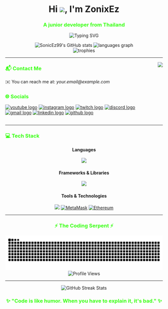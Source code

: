 <h1 align="center">Hi <img src="https://user-images.githubusercontent.com/18350557/176309783-0785949b-9127-417c-8b55-ab5a4333674e.gif"/>, I'm ZonixEz</h1>
<h3 align="center"><span style="color:#39FF14">A junior developer from Thailand</span></h3>

<div align="center">
  
  ![Typing SVG](https://readme-typing-svg.herokuapp.com?font=JetBrains+Mono&color=%2339FF14&size=30&center=true&vCenter=true&width=600&height=100&lines=Passionate+Developer;Web+%26+App+Creator;Blockchain+Enthusiast;Always+Learning)
  
</div>

<div align="center">
  <img src="https://github-readme-stats.vercel.app/api?username=SonicEz99&hide_title=false&hide_rank=false&show_icons=true&include_all_commits=true&count_private=true&disable_animations=false&theme=chartreuse-dark&locale=en&hide_border=true" alt="SonicEz99's GitHub stats" height="165" />

  <img src="https://github-readme-stats.vercel.app/api/top-langs?username=SonicEz99&locale=en&hide_title=false&layout=compact&card_width=320&langs_count=6&theme=chartreuse-dark&hide_border=true" height="165" alt="languages graph" />
</div>

<div align="center">
  <img src="https://github-profile-trophy.vercel.app/?username=SonicEz99&theme=matrix&no-frame=true&no-bg=false&margin-w=15&margin-h=15&column=7" alt="trophies" />
</div>

---

<img align="right" height="150" src="https://media.tenor.com/ZJ87GfH6CDgAAAAm/dance-dog.webp" />

### <span style="color:#39FF14">📬 Contact Me</span>

<div align="left">
  <p>✉️ You can reach me at: <i>your.email@example.com</i></p>
</div>

### <span style="color:#39FF14">🌐 Socials</span>

<div align="left">
  <a href="#"><img src="https://img.shields.io/static/v1?message=Youtube&logo=youtube&label=&color=0A0A0A&logoColor=%2339FF14&labelColor=&style=for-the-badge" height="35" alt="youtube logo" /></a>
  <a href="#"><img src="https://img.shields.io/static/v1?message=Instagram&logo=instagram&label=&color=0A0A0A&logoColor=%2339FF14&labelColor=&style=for-the-badge" height="35" alt="instagram logo" /></a>
  <a href="#"><img src="https://img.shields.io/static/v1?message=Twitch&logo=twitch&label=&color=0A0A0A&logoColor=%2339FF14&labelColor=&style=for-the-badge" height="35" alt="twitch logo" /></a>
  <a href="#"><img src="https://img.shields.io/static/v1?message=Discord&logo=discord&label=&color=0A0A0A&logoColor=%2339FF14&labelColor=&style=for-the-badge" height="35" alt="discord logo" /></a>
  <a href="#"><img src="https://img.shields.io/static/v1?message=Gmail&logo=gmail&label=&color=0A0A0A&logoColor=%2339FF14&labelColor=&style=for-the-badge" height="35" alt="gmail logo" /></a>
  <a href="#"><img src="https://img.shields.io/static/v1?message=LinkedIn&logo=linkedin&label=&color=0A0A0A&logoColor=%2339FF14&labelColor=&style=for-the-badge" height="35" alt="linkedin logo" /></a>
  <a href="https://www.github.com/SonicEz99"><img src="https://img.shields.io/static/v1?message=GitHub&logo=github&label=&color=0A0A0A&logoColor=%2339FF14&labelColor=&style=for-the-badge" height="35" alt="github logo" /></a>
</div>

<br clear="both">

---

### <span style="color:#39FF14">💻 Tech Stack</span>

<div align="center">

  #### Languages
  <p align="center">
    <a href="#"><img src="https://skillicons.dev/icons?i=c,cpp,cs,java,js,php,html,css" /></a>
  </p>
  
  #### Frameworks & Libraries
  <p align="center">
    <a href="#"><img src="https://skillicons.dev/icons?i=react,nextjs,vue,nuxtjs,express,tailwind,bootstrap,vite,laravel,dotnet,jquery" /></a>
  </p>
  
  #### Tools & Technologies
  <p align="center">
    <a href="#"><img src="https://skillicons.dev/icons?i=git,vscode,docker,linux,mysql,postgres,arduino,blender" /></a>
    <a href="#"><img src="https://raw.githubusercontent.com/danielcranney/readme-generator/main/public/icons/skills/metamask-colored.svg" width="46" height="46" alt="MetaMask" /></a>
    <a href="#"><img src="https://raw.githubusercontent.com/danielcranney/readme-generator/main/public/icons/skills/ethereum-colored.svg" width="46" height="46" alt="Ethereum" /></a>
  </p>
</div>

---

<div align="center"><h3 style="color:#39FF14">⚡ The Coding Serpent ⚡</h3></div>

<img src="https://raw.githubusercontent.com/SonicEz99/SonicEz99/output/snake.svg" alt="Snake animation" />

<div align="center">
  <img src="https://komarev.com/ghpvc/?username=SonicEz99&style=for-the-badge&color=39FF14" alt="Profile Views" />
</div>

---

<div align="center">
  <img src="https://github-readme-streak-stats.herokuapp.com/?user=SonicEz99&theme=chartreuse-dark&hide_border=true" alt="GitHub Streak Stats" />
</div>

<div align="center">
  <h3 style="color:#39FF14">✨ "Code is like humor. When you have to explain it, it's bad." ✨</h3>
</div>
